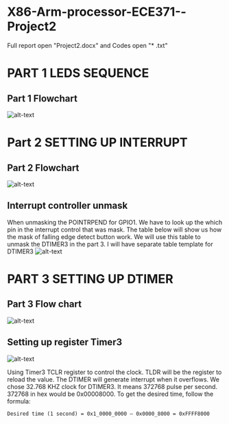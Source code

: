 # X86-Arm-processor-ECE371--Project2

Full report open "Project2.docx"
and Codes open "* .txt"


# PART 1 LEDS SEQUENCE

## Part 1 Flowchart 
![alt-text](https://github.com/Phasor2/Assembly-langguge-X86-Arm-processor-ECE371--Project2/blob/master/Part%201%20ECE371.png)

# Part 2 SETTING UP INTERRUPT
## Part 2 Flowchart 
![alt-text](https://github.com/Phasor2/Assembly-langguge-X86-Arm-processor-ECE371--Project2/blob/master/Part%202%20ECE371.png)

## Interrupt controller unmask
When unmasking the POINTRPEND for GPIO1. We have to look up the which pin in the interrupt control that was mask. The table below will show us how the mask of falling edge detect button work. We will use this table to unmask the DTIMER3 in the part 3. I will have separate table template for DTIMER3
![alt-text](https://github.com/Phasor2/Assembly-langguge-X86-Arm-processor-ECE371--Project2/blob/master/UNMASK%20interrupt.png)

# PART 3 SETTING UP DTIMER
## Part 3 Flow chart 
![alt-text](https://github.com/Phasor2/Assembly-langguge-X86-Arm-processor-ECE371--Project2/blob/master/Part%203%20ECE371.png)

## Setting up register Timer3
![alt-text](https://github.com/Phasor2/Assembly-langguge-X86-Arm-processor-ECE371--Project2/blob/master/setting%20up%20register%20timer3.png)

Using Timer3 TCLR register to control the clock. TLDR will be the register to reload the value. The DTIMER will generate interrupt when it overflows. We chose 32.768 KHZ clock for DTIMER3. It means 372768 pulse per second. 372768 in hex would be 0x00008000. To get the desired time, follow the formula:
```
Desired time (1 second) = 0x1_0000_0000 – 0x0000_8000 = 0xFFFF8000 
```
